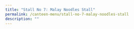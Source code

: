 ```yaml
---
title: "Stall No 7: Malay Noodles Stall"
permalink: /canteen-menu/stall-no-7-malay-noodles-stall
description: ""
---
```

